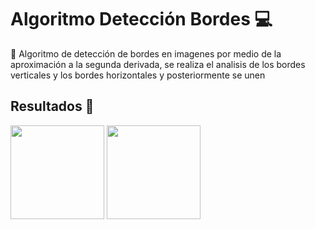 # Algoritmo Detección Bordes :computer:

:mag_right: Algoritmo de detección de bordes en imagenes por medio de la aproximación a la segunda derivada, se realiza el analisis de los bordes verticales y los bordes horizontales y posteriormente se unen 

## Resultados :eyes:

<img align="center" width="150px" src="https://i.imgur.com/5TJ0cqW" />

<img align="center" width="150px" src="https://i.imgur.com/e7h1InP" />

